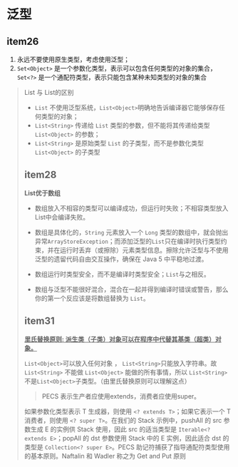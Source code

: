 # 泛型

## item26

1. 永远不要使用原生类型，考虑使用泛型；
2. `Set<Object>` 是一个参数化类型，表示可以包含任何类型的对象的集合，`Set<?>` 是一个通配符类型，表示只能包含某种未知类型的对象的集合

> List 与 List<Object>的区别

- `List` 不使用泛型系统，`List<Object>`明确地告诉编译器它能够保存任何类型的对象；
- `List<String>` 传递给 `List` 类型的参数，但不能将其传递给类型 `List<Object>` 的参数；
- `List<String>` 是原始类型 `List` 的子类型，而不是参数化类型 `List<Object>` 的子类型

## item28

**List优于数组**

- 数组放入不相容的类型可以编译成功，但运行时失败；不相容类型放入List中会编译失败。

- 数组是具体化的，`String` 元素放入一个 `Long` 类型的数组中，就会抛出 异常`ArrayStoreException`；而添加泛型的`List`只在编译时执行类型约束，并在运行时丢弃（或擦除）元素类型信息。擦除允许泛型与不使用泛型的遗留代码自由交互操作，确保在 Java 5 中平稳地过渡。

- 数组运行时类型安全，而不是编译时类型安全；`List`与之相反。
- 数组与泛型不能很好混合，混合在一起并得到编译时错误或警告，那么你的第一个反应该是将数组替换为 `List`。

## item31

<u>**里氏替换原则: 派生类（子类）对象可以在程序中代替其基类（超类）对象。**</u>

`List<Object>`可以放入任何对象 ， `List<String>`只能放入字符串。故`List<String>` 不能做 `List<Object>` 能做的所有事情，所以 `List<String>`不是`List<Object>`子类型。（由里氏替换原则可以理解这点）

>  PECS 表示生产者应使用extends，消费者应使用super。

如果参数化类型表示 T 生成器，则使用 `<? extends T>`；如果它表示一个 T 消费者，则使用 `<? super T>`。在我们的 Stack 示例中，pushAll 的 src 参数生成 E 的实例供 Stack 使用，因此 src 的适当类型是 `Iterable<? extends E>`；popAll 的 dst 参数使用 Stack 中的 E 实例，因此适合 dst 的类型是 `Collection<? super E>`。PECS 助记符捕获了指导通配符类型使用的基本原则。Naftalin 和 Wadler 称之为 Get and Put 原则






















